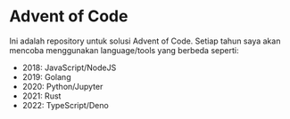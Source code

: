 # Advent of Code

Ini adalah repository untuk solusi Advent of Code. Setiap tahun saya akan mencoba menggunakan language/tools yang berbeda seperti:

- 2018: JavaScript/NodeJS
- 2019: Golang
- 2020: Python/Jupyter
- 2021: Rust
- 2022: TypeScript/Deno